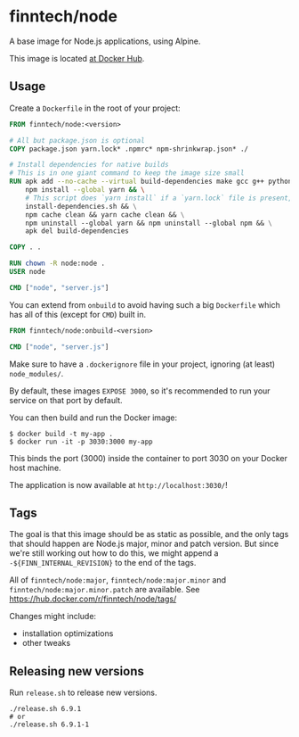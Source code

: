 # finntech/node

A base image for Node.js applications, using Alpine.

This image is located [at Docker Hub](https://hub.docker.com/r/finntech/node/).

## Usage

Create a `Dockerfile` in the root of your project:

```Dockerfile
FROM finntech/node:<version>

# All but package.json is optional
COPY package.json yarn.lock* .npmrc* npm-shrinkwrap.json* ./

# Install dependencies for native builds
# This is in one giant command to keep the image size small
RUN apk add --no-cache --virtual build-dependencies make gcc g++ python git && \
    npm install --global yarn && \
    # This script does `yarn install` if a `yarn.lock` file is present, otherwise `npm install`
    install-dependencies.sh && \
    npm cache clean && yarn cache clean && \
    npm uninstall --global yarn && npm uninstall --global npm && \
    apk del build-dependencies

COPY . .

RUN chown -R node:node .
USER node

CMD ["node", "server.js"]
```

You can extend from `onbuild` to avoid having such a big `Dockerfile` which has all of this (except for `CMD`) built in.

```Dockerfile
FROM finntech/node:onbuild-<version>

CMD ["node", "server.js"]
```

Make sure to have a `.dockerignore` file in your project, ignoring (at least) `node_modules/`.

By default, these images `EXPOSE 3000`, so it's recommended to run your service on that port by default.

You can then build and run the Docker image:

```
$ docker build -t my-app .
$ docker run -it -p 3030:3000 my-app
```

This binds the port (3000) inside the container to port 3030 on your Docker host machine.

The application is now available at `http://localhost:3030/`!

## Tags

The goal is that this image should be as static as possible, and the only tags that should happen are Node.js major, minor and patch version.
But since we're still working out how to do this, we might append a `-${FINN_INTERNAL_REVISION}` to the end of the tags.

All of `finntech/node:major`, `finntech/node:major.minor` and `finntech/node:major.minor.patch` are available.
See https://hub.docker.com/r/finntech/node/tags/

Changes might include:

- installation optimizations
- other tweaks

## Releasing new versions

Run `release.sh` to release new versions.

```sh-session
./release.sh 6.9.1
# or
./release.sh 6.9.1-1
```
